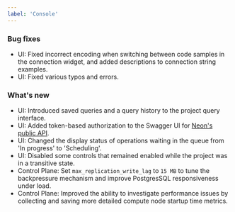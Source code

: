 ```yaml
---
label: 'Console'
---
```


### Bug fixes

- UI: Fixed incorrect encoding when switching between code samples in the connection widget, and added descriptions to connection string examples.
- UI: Fixed various typos and errors.


### What's new

- UI: Introduced saved queries and a query history to the project query interface.
- UI: Added token-based authorization to the Swagger UI for [Neon's public API](https://neon.tech/api-reference).
- UI: Changed the display status of operations waiting in the queue from 'In progress' to 'Scheduling'.
- UI: Disabled some controls that remained enabled while the project was in a transitive state.
- Control Plane: Set `max_replication_write_lag` to `15 MB` to tune the backpressure mechanism and improve PostgresSQL responsiveness under load.
- Control Plane: Improved the ability to investigate performance issues by collecting and saving more detailed compute node startup time metrics.
